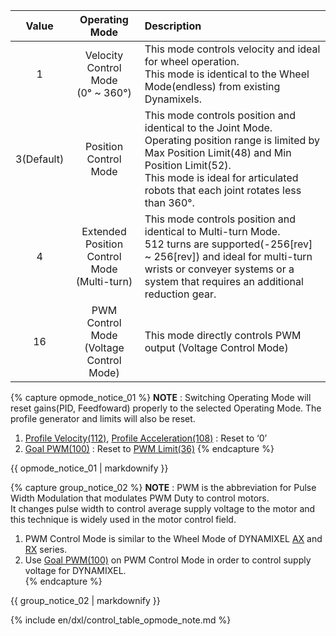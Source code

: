 
|   Value    |                  Operating Mode                  | Description                                                                                                                                                                                                                                            |
|:----------:|:------------------------------------------------:|:-------------------------------------------------------------------------------------------------------------------------------------------------------------------------------------------------------------------------------------------------------|
|     1      |  Velocity Control Mode<br />(0&deg; ~ 360&deg;)  | This mode controls velocity and ideal for wheel operation.<br />This mode is identical to the Wheel Mode(endless) from existing Dynamixels.                                                                                                            |
| 3(Default) |              Position Control Mode               | This mode controls position and identical to the Joint Mode.<br />Operating position range is limited by Max Position Limit(48) and Min Position Limit(52).<br />This mode is ideal for articulated robots that each joint rotates less than 360&deg;. |
|     4      | Extended Position Control Mode<br />(Multi-turn) | This mode controls position and identical to Multi-turn Mode.<br />512 turns are supported(-256[rev] ~ 256[rev]) and ideal for multi-turn wrists or conveyer systems or a system that requires an additional reduction gear.                           |
|     16     |   PWM Control Mode<br />(Voltage Control Mode)   | This mode directly controls PWM output (Voltage Control Mode)                                                                                                                                                                                          |

{% capture opmode_notice_01 %}
**NOTE** : Switching Operating Mode will reset gains(PID, Feedfoward) properly to the selected Operating Mode. The profile generator and limits will also be reset.
1. [Profile Velocity(112)](#profile-velocity112), [Profile Acceleration(108)](#profile-acceleration108) : Reset to ‘0’
2. [Goal PWM(100)](#goal-pwm100) : Reset to [PWM Limit(36)](#pwm-limit36)
{% endcapture %}
<div class="notice">{{ opmode_notice_01 | markdownify }}</div>

{% capture group_notice_02 %}
**NOTE** : PWM is the abbreviation for Pulse Width Modulation that modulates PWM Duty to control motors.  
It changes pulse width to control average supply voltage to the motor and this technique is widely used in the motor control field.  
1. PWM Control Mode is similar to the Wheel Mode of DYNAMIXEL [AX](/docs/en/dxl/ax/ax-12w/#cw-compliance-margin) and [RX](/docs/en/dxl/rx/rx-10/#moving-speed-32) series.
2. Use [Goal PWM(100)](#goal-pwm100) on PWM Control Mode in order to control supply voltage for DYNAMIXEL.  
{% endcapture %}
<div class="notice">{{ group_notice_02 | markdownify }}</div>

{% include en/dxl/control_table_opmode_note.md %}
